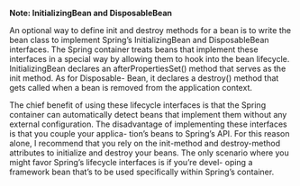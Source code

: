 
**Note: InitializingBean and DisposableBean**

An optional way to define init and destroy methods for a bean is to write the bean
class to implement Spring’s InitializingBean and DisposableBean interfaces.
The Spring container treats beans that implement these interfaces in a special way
by allowing them to hook into the bean lifecycle. InitializingBean declares an
afterPropertiesSet() method that serves as the init method. As for Disposable-
Bean, it declares a destroy() method that gets called when a bean is removed from
the application context.

The chief benefit of using these lifecycle interfaces is that the Spring container can
automatically detect beans that implement them without any external configuration.
The disadvantage of implementing these interfaces is that you couple your applica-
tion’s beans to Spring’s API. For this reason alone, I recommend that you rely on the
init-method and destroy-method attributes to initialize and destroy your beans.
The only scenario where you might favor Spring’s lifecycle interfaces is if you’re devel-
oping a framework bean that’s to be used specifically within Spring’s container.